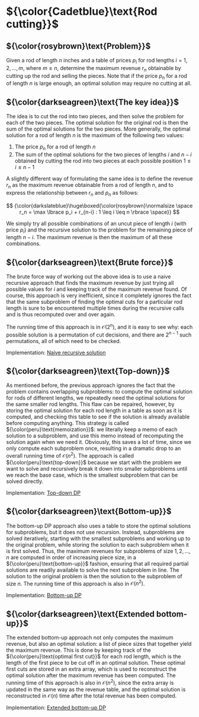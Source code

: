 # ${\color{Cadetblue}\text{Rod cutting}}$

## ${\color{rosybrown}\text{Problem}}$

Given a rod of length $n$ inches and a table of prices $p_i$ for rod lengths $i = 1, 2, ..., m$, where $m \geq n$, determine the maximum revenue $r_n$ obtainable by cutting up the rod and selling the pieces. Note that if the price $p_n$ for a rod of length $n$ is large enough, an optimal solution may require no cutting at all.

## ${\color{darkseagreen}\text{The key idea}}$

The idea is to cut the rod into two pieces, and then solve the problem for each of the two pieces. The optimal solution for the original rod is then the sum of the optimal solutions for the two pieces.
More generally, the optimal solution for a rod of length $n$ is the maximum of the following two values:

1. The price $p_n$ for a rod of length $n$  
2. The sum of the optimal solutions for the two pieces of lengths $i$ and $n - i$ obtained by cutting the rod into two pieces at each possible position $1 \leq i \leq n-1$  

A slightly different way of formulating the same idea is to define the revenue $r_n$ as the maximum revenue obtainable from a rod of length $n$, and to express the relationship between $r_n$ and $p_n$ as follows:

$$
{\color{darkslateblue}\huge\boxed{\color{rosybrown}\normalsize \space r_n = \max \lbrace p_i + r_{n-i} : 1 \leq i \leq n \rbrace \space}}
$$

We simply try all possible combinations of an uncut piece of length $i$ (with price $p_i$) and the recursive solution to the problem for the remaining piece of length $n-i$. The maximum revenue is then the maximum of all these combinations.

## ${\color{darkseagreen}\text{Brute force}}$

The brute force way of working out the above idea is to use a naive recursive approach that finds the maximum revenue by just trying all possible values for $i$ and keeping track of the maximum revenue found. Of course, this approach is very inefficient, since it completely ignores the fact that the same subproblem of finding the optimal cuts for a particular rod length is sure to be encountered multiple times during the recursive calls and is thus recomputed over and over again.  

The running time of this approach is in $\mathcal{O}(2^n)$, and it is easy to see why: each possible solution is a permutation of cut decisions, and there are $2^{n-1}$ such permutations, all of which need to be checked.  

Implementation: [Naive recursive solution](https://github.com/pl3onasm/Algorithms/tree/main/algorithms/dynamic-programming/rod-cutting/cut-rod1.c)

## ${\color{darkseagreen}\text{Top-down}}$

As mentioned before, the previous approach ignores the fact that the problem contains overlapping subproblems: to compute the optimal solution for rods of different lengths, we repeatedly need the optimal solutions for the same smaller rod lengths. This flaw can be repaired, however, by storing the optimal solution for each rod length in a table as soon as it is computed, and checking this table to see if the solution is already available before computing anything. This strategy is called ${\color{peru}\text{memoization}}$: we literally keep a memo of each solution to a subproblem, and use this memo instead of recomputing the solution again when we need it. Obviously, this saves a lot of time, since we only compute each subproblem once, resulting in a dramatic drop to an overall running time of $\mathcal{O}(n^2)$. The approach is called ${\color{peru}\text{top-down}}$ because we start with the problem we want to solve and recursively break it down into smaller subproblems until we reach the base case, which is the smallest subproblem that can be solved directly.

Implementation: [Top-down DP](https://github.com/pl3onasm/Algorithms/tree/main/algorithms/dynamic-programming/rod-cutting/cut-rod2.c)

## ${\color{darkseagreen}\text{Bottom-up}}$

The bottom-up DP approach also uses a table to store the optimal solutions for subproblems, but it does not use recursion. Instead, subproblems are solved iteratively, starting with the smallest subproblems and working up to the original problem, while storing the solution to each subproblem when it is first solved. Thus, the maximum revenues for subproblems of size $1, 2, ..., n$ are computed in order of increasing piece size, in a ${\color{peru}\text{bottom-up}}$ fashion, ensuring that all required partial solutions are readily available to solve the next subproblem in line. The solution to the original problem is then the solution to the subproblem of size $n$. The running time of this approach is also in $\mathcal{O}(n^2)$.  

Implementation: [Bottom-up DP](https://github.com/pl3onasm/Algorithms/tree/main/algorithms/dynamic-programming/rod-cutting/cut-rod3.c)

## ${\color{darkseagreen}\text{Extended bottom-up}}$

The extended bottom-up approach not only computes the maximum revenue, but also an optimal solution: a list of piece sizes that together yield the maximum revenue. This is done by keeping track of the ${\color{peru}\text{optimal first cut}}$ for each rod length, which is the length of the first piece to be cut off in an optimal solution. These optimal first cuts are stored in an extra array, which is used to reconstruct the optimal solution after the maximum revenue has been computed. The running time of this approach is also in $\mathcal{O}(n^2)$, since the extra array is updated in the same way as the revenue table, and the optimal solution is reconstructed in $\mathcal{O}(n)$ time after the total revenue has been computed.

Implementation: [Extended bottom-up DP](https://github.com/pl3onasm/Algorithms/tree/main/algorithms/dynamic-programming/rod-cutting/cut-rod4.c)
